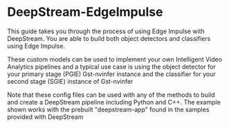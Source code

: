 # DeepStream-EdgeImpulse

This guide takes you through the process of using Edge Impulse with DeepStream. You are able to build both object detectors and classifiers using Edge Impulse.

These custom models can be used to implement your own Intelligent Video Analytics pipelines and a typical use case is using the object detector for your primary stage (PGIE) Gst-nvinfer instance 
and the classifier for your second stage (SGIE) instance of Gst-nvinfer

Note that these config files can be used with any of the methods to build and create a DeepStream pipeline including Python and C++. The example shown works with
the prebuilt "deepstream-app" found in the samples provided with DeepStream
